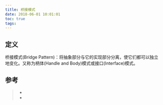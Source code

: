 ```yaml
---
title: 桥接模式
date: 2018-06-01 10:01:01
toc: true
tags: 
---
```




## 定义

桥接模式(Bridge Pattern)：将抽象部分与它的实现部分分离，使它们都可以独立地变化。又称为柄体(Handle and Body)模式或接口(Interface)模式。


## 参考

> - []()
> - []()
